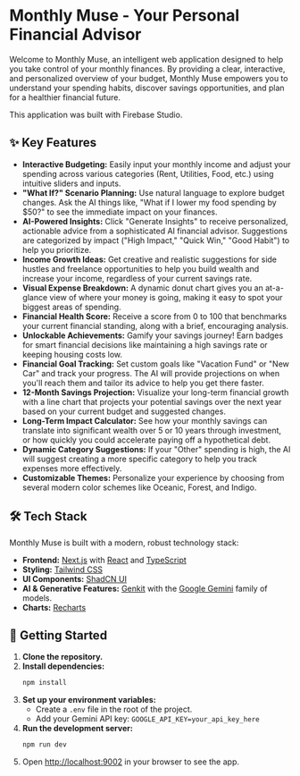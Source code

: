 # Monthly Muse - Your Personal Financial Advisor

Welcome to Monthly Muse, an intelligent web application designed to help you take control of your monthly finances. By providing a clear, interactive, and personalized overview of your budget, Monthly Muse empowers you to understand your spending habits, discover savings opportunities, and plan for a healthier financial future.

This application was built with Firebase Studio.

## ✨ Key Features

- **Interactive Budgeting:** Easily input your monthly income and adjust your spending across various categories (Rent, Utilities, Food, etc.) using intuitive sliders and inputs.
- **"What If?" Scenario Planning:** Use natural language to explore budget changes. Ask the AI things like, "What if I lower my food spending by $50?" to see the immediate impact on your finances.
- **AI-Powered Insights:** Click "Generate Insights" to receive personalized, actionable advice from a sophisticated AI financial advisor. Suggestions are categorized by impact ("High Impact," "Quick Win," "Good Habit") to help you prioritize.
- **Income Growth Ideas:** Get creative and realistic suggestions for side hustles and freelance opportunities to help you build wealth and increase your income, regardless of your current savings rate.
- **Visual Expense Breakdown:** A dynamic donut chart gives you an at-a-glance view of where your money is going, making it easy to spot your biggest areas of spending.
- **Financial Health Score:** Receive a score from 0 to 100 that benchmarks your current financial standing, along with a brief, encouraging analysis.
- **Unlockable Achievements:** Gamify your savings journey! Earn badges for smart financial decisions like maintaining a high savings rate or keeping housing costs low.
- **Financial Goal Tracking:** Set custom goals like "Vacation Fund" or "New Car" and track your progress. The AI will provide projections on when you'll reach them and tailor its advice to help you get there faster.
- **12-Month Savings Projection:** Visualize your long-term financial growth with a line chart that projects your potential savings over the next year based on your current budget and suggested changes.
- **Long-Term Impact Calculator:** See how your monthly savings can translate into significant wealth over 5 or 10 years through investment, or how quickly you could accelerate paying off a hypothetical debt.
- **Dynamic Category Suggestions:** If your "Other" spending is high, the AI will suggest creating a more specific category to help you track expenses more effectively.
- **Customizable Themes:** Personalize your experience by choosing from several modern color schemes like Oceanic, Forest, and Indigo.

## 🛠️ Tech Stack

Monthly Muse is built with a modern, robust technology stack:

- **Frontend:** [Next.js](https://nextjs.org/) with [React](https://reactjs.org/) and [TypeScript](https://www.typescriptlang.org/)
- **Styling:** [Tailwind CSS](https://tailwindcss.com/)
- **UI Components:** [ShadCN UI](https://ui.shadcn.com/)
- **AI & Generative Features:** [Genkit](https://firebase.google.com/docs/genkit) with the [Google Gemini](https://deepmind.google.com/technologies/gemini/) family of models.
- **Charts:** [Recharts](https://recharts.org/)

## 🚀 Getting Started

1.  **Clone the repository.**
2.  **Install dependencies:**
    ```bash
    npm install
    ```
3.  **Set up your environment variables:**
    - Create a `.env` file in the root of the project.
    - Add your Gemini API key: `GOOGLE_API_KEY=your_api_key_here`
4.  **Run the development server:**
    ```bash
    npm run dev
    ```
5.  Open [http://localhost:9002](http://localhost:9002) in your browser to see the app.
